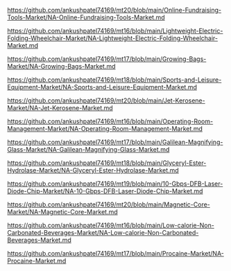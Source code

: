 <p><a href="https://github.com/ankushpatel74169/mt20/blob/main/Online-Fundraising-Tools-Market/NA-Online-Fundraising-Tools-Market.md">https://github.com/ankushpatel74169/mt20/blob/main/Online-Fundraising-Tools-Market/NA-Online-Fundraising-Tools-Market.md</a></p><p><a href="https://github.com/ankushpatel74169/mt16/blob/main/Lightweight-Electric-Folding-Wheelchair-Market/NA-Lightweight-Electric-Folding-Wheelchair-Market.md">https://github.com/ankushpatel74169/mt16/blob/main/Lightweight-Electric-Folding-Wheelchair-Market/NA-Lightweight-Electric-Folding-Wheelchair-Market.md</a></p><p><a href="https://github.com/ankushpatel74169/mt17/blob/main/Growing-Bags-Market/NA-Growing-Bags-Market.md">https://github.com/ankushpatel74169/mt17/blob/main/Growing-Bags-Market/NA-Growing-Bags-Market.md</a></p><p><a href="https://github.com/ankushpatel74169/mt18/blob/main/Sports-and-Leisure-Equipment-Market/NA-Sports-and-Leisure-Equipment-Market.md">https://github.com/ankushpatel74169/mt18/blob/main/Sports-and-Leisure-Equipment-Market/NA-Sports-and-Leisure-Equipment-Market.md</a></p><p><a href="https://github.com/ankushpatel74169/mt20/blob/main/Jet-Kerosene-Market/NA-Jet-Kerosene-Market.md">https://github.com/ankushpatel74169/mt20/blob/main/Jet-Kerosene-Market/NA-Jet-Kerosene-Market.md</a></p><p><a href="https://github.com/ankushpatel74169/mt16/blob/main/Operating-Room-Management-Market/NA-Operating-Room-Management-Market.md">https://github.com/ankushpatel74169/mt16/blob/main/Operating-Room-Management-Market/NA-Operating-Room-Management-Market.md</a></p><p><a href="https://github.com/ankushpatel74169/mt17/blob/main/Galilean-Magnifying-Glass-Market/NA-Galilean-Magnifying-Glass-Market.md">https://github.com/ankushpatel74169/mt17/blob/main/Galilean-Magnifying-Glass-Market/NA-Galilean-Magnifying-Glass-Market.md</a></p><p><a href="https://github.com/ankushpatel74169/mt18/blob/main/Glyceryl-Ester-Hydrolase-Market/NA-Glyceryl-Ester-Hydrolase-Market.md">https://github.com/ankushpatel74169/mt18/blob/main/Glyceryl-Ester-Hydrolase-Market/NA-Glyceryl-Ester-Hydrolase-Market.md</a></p><p><a href="https://github.com/ankushpatel74169/mt19/blob/main/10-Gbps-DFB-Laser-Diode-Chip-Market/NA-10-Gbps-DFB-Laser-Diode-Chip-Market.md">https://github.com/ankushpatel74169/mt19/blob/main/10-Gbps-DFB-Laser-Diode-Chip-Market/NA-10-Gbps-DFB-Laser-Diode-Chip-Market.md</a></p><p><a href="https://github.com/ankushpatel74169/mt20/blob/main/Magnetic-Core-Market/NA-Magnetic-Core-Market.md">https://github.com/ankushpatel74169/mt20/blob/main/Magnetic-Core-Market/NA-Magnetic-Core-Market.md</a></p><p><a href="https://github.com/ankushpatel74169/mt16/blob/main/Low-calorie-Non-Carbonated-Beverages-Market/NA-Low-calorie-Non-Carbonated-Beverages-Market.md">https://github.com/ankushpatel74169/mt16/blob/main/Low-calorie-Non-Carbonated-Beverages-Market/NA-Low-calorie-Non-Carbonated-Beverages-Market.md</a></p><p><a href="https://github.com/ankushpatel74169/mt17/blob/main/Procaine-Market/NA-Procaine-Market.md">https://github.com/ankushpatel74169/mt17/blob/main/Procaine-Market/NA-Procaine-Market.md</a></p>
